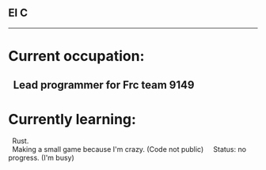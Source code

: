 ## El C
---
# Current occupation:
  Lead programmer for Frc team 9149
---
# Currently learning:
  Rust. <br>
  Making a small game because I'm crazy. (Code not public)
    Status: no progress. (I'm busy)
